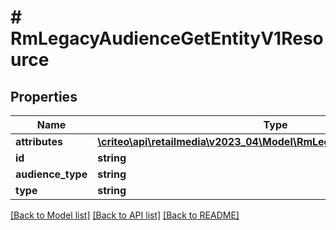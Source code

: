 # # RmLegacyAudienceGetEntityV1Resource

## Properties

Name | Type | Description | Notes
------------ | ------------- | ------------- | -------------
**attributes** | [**\criteo\api\retailmedia\v2023_04\Model\RmLegacyAudienceGetEntityV1**](RmLegacyAudienceGetEntityV1.md) |  | [optional]
**id** | **string** |  | [optional]
**audience_type** | **string** |  | [optional]
**type** | **string** |  | [optional]

[[Back to Model list]](../../README.md#models) [[Back to API list]](../../README.md#endpoints) [[Back to README]](../../README.md)
